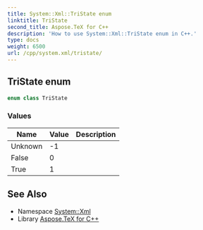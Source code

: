 ```yaml
---
title: System::Xml::TriState enum
linktitle: TriState
second_title: Aspose.TeX for C++
description: 'How to use System::Xml::TriState enum in C++.'
type: docs
weight: 6500
url: /cpp/system.xml/tristate/
---
```

## TriState enum




```cpp
enum class TriState
```

### Values

| Name | Value | Description |
| --- | --- | --- |
| Unknown | -1 |  |
| False | 0 |  |
| True | 1 |  |

## See Also

* Namespace [System::Xml](../)
* Library [Aspose.TeX for C++](../../)
